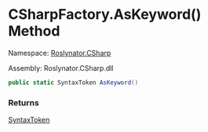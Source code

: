 # CSharpFactory\.AsKeyword\(\) Method

Namespace: [Roslynator.CSharp](../../README.md)

Assembly: Roslynator\.CSharp\.dll

```csharp
public static SyntaxToken AsKeyword()
```

### Returns

[SyntaxToken](https://docs.microsoft.com/en-us/dotnet/api/microsoft.codeanalysis.syntaxtoken)

